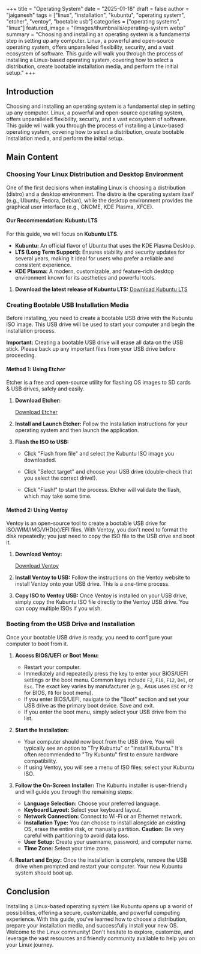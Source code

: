 +++
title = "Operating System"
date = "2025-01-18"
draft = false
author = "jaiganesh"
tags = ["linux", "installation", "kubuntu", "operating system", "etcher", "ventoy", "bootable usb"]
categories = ["operating systems", "linux"]
featured_image = "/images/thumbnails/operating-system.webp"
summary = "Choosing and installing an operating system is a fundamental step in setting up any computer. Linux, a powerful and open-source operating system, offers unparalleled flexibility, security, and a vast ecosystem of software. This guide will walk you through the process of installing a Linux-based operating system, covering how to select a distribution, create bootable installation media, and perform the initial setup."
+++

## Introduction

Choosing and installing an operating system is a fundamental step in setting up any computer. Linux, a powerful and open-source operating system, offers unparalleled flexibility, security, and a vast ecosystem of software. This guide will walk you through the process of installing a Linux-based operating system, covering how to select a distribution, create bootable installation media, and perform the initial setup.

## Main Content

### Choosing Your Linux Distribution and Desktop Environment

One of the first decisions when installing Linux is choosing a distribution (distro) and a desktop environment. The distro is the operating system itself (e.g., Ubuntu, Fedora, Debian), while the desktop environment provides the graphical user interface (e.g., GNOME, KDE Plasma, XFCE).

#### Our Recommendation: Kubuntu LTS

For this guide, we will focus on **Kubuntu LTS**.
*   **Kubuntu:** An official flavor of Ubuntu that uses the KDE Plasma Desktop.
*   **LTS (Long Term Support):** Ensures stability and security updates for several years, making it ideal for users who prefer a reliable and consistent experience.
*   **KDE Plasma:** A modern, customizable, and feature-rich desktop environment known for its aesthetics and powerful tools.

1.  **Download the latest release of Kubuntu LTS:**
    [Download Kubuntu LTS](https://kubuntu.org/getkubuntu/)

### Creating Bootable USB Installation Media



Before installing, you need to create a bootable USB drive with the Kubuntu ISO image. This USB drive will be used to start your computer and begin the installation process.



**Important:** Creating a bootable USB drive will erase all data on the USB stick. Please back up any important files from your USB drive before proceeding.



#### Method 1: Using Etcher



Etcher is a free and open-source utility for flashing OS images to SD cards & USB drives, safely and easily.



1.  **Download Etcher:**

    [Download Etcher](https://etcher.balena.io/#download-etcher)



2.  **Install and Launch Etcher:** Follow the installation instructions for your operating system and then launch the application.



3.  **Flash the ISO to USB:**

    *   Click "Flash from file" and select the Kubuntu ISO image you downloaded.

    *   Click "Select target" and choose your USB drive (double-check that you select the correct drive!).

    *   Click "Flash!" to start the process. Etcher will validate the flash, which may take some time.



#### Method 2: Using Ventoy



Ventoy is an open-source tool to create a bootable USB drive for ISO/WIM/IMG/VHD(x)/EFI files. With Ventoy, you don't need to format the disk repeatedly; you just need to copy the ISO file to the USB drive and boot it.



1.  **Download Ventoy:**

    [Download Ventoy](https://www.ventoy.net/en/download.html)



2.  **Install Ventoy to USB:** Follow the instructions on the Ventoy website to install Ventoy onto your USB drive. This is a one-time process.



3.  **Copy ISO to Ventoy USB:** Once Ventoy is installed on your USB drive, simply copy the Kubuntu ISO file directly to the Ventoy USB drive. You can copy multiple ISOs if you wish.

### Booting from the USB Drive and Installation

Once your bootable USB drive is ready, you need to configure your computer to boot from it.

1.  **Access BIOS/UEFI or Boot Menu:**
    *   Restart your computer.
    *   Immediately and repeatedly press the key to enter your BIOS/UEFI settings or the boot menu. Common keys include `F2`, `F10`, `F12`, `Del`, or `Esc`. The exact key varies by manufacturer (e.g., Asus uses `ESC` or `F2` for BIOS, `F8` for boot menu).
    *   If you enter BIOS/UEFI, navigate to the "Boot" section and set your USB drive as the primary boot device. Save and exit.
    *   If you enter the boot menu, simply select your USB drive from the list.

2.  **Start the Installation:**
    *   Your computer should now boot from the USB drive. You will typically see an option to "Try Kubuntu" or "Install Kubuntu." It's often recommended to "Try Kubuntu" first to ensure hardware compatibility.
    *   If using Ventoy, you will see a menu of ISO files; select your Kubuntu ISO.

3.  **Follow the On-Screen Installer:**
    The Kubuntu installer is user-friendly and will guide you through the remaining steps:
    *   **Language Selection:** Choose your preferred language.
    *   **Keyboard Layout:** Select your keyboard layout.
    *   **Network Connection:** Connect to Wi-Fi or an Ethernet network.
    *   **Installation Type:** You can choose to install alongside an existing OS, erase the entire disk, or manually partition. **Caution:** Be very careful with partitioning to avoid data loss.
    *   **User Setup:** Create your username, password, and computer name.
    *   **Time Zone:** Select your time zone.

4.  **Restart and Enjoy:**
    Once the installation is complete, remove the USB drive when prompted and restart your computer. Your new Kubuntu system should boot up.

## Conclusion

Installing a Linux-based operating system like Kubuntu opens up a world of possibilities, offering a secure, customizable, and powerful computing experience. With this guide, you've learned how to choose a distribution, prepare your installation media, and successfully install your new OS. Welcome to the Linux community! Don't hesitate to explore, customize, and leverage the vast resources and friendly community available to help you on your Linux journey.